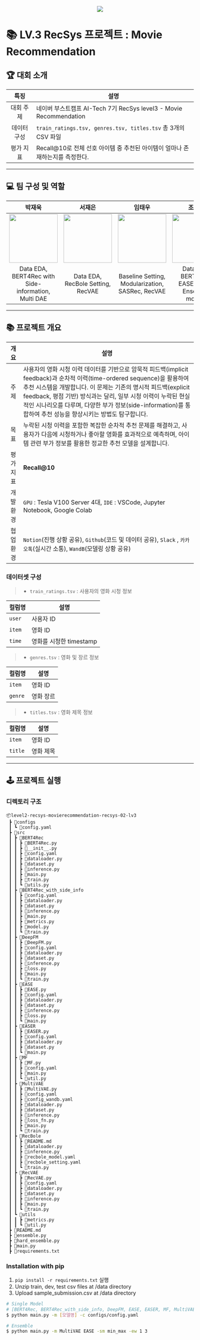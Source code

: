 <div align='center'>
<p align='center'>
    <img src="https://capsule-render.vercel.app/api?type=waving&color=auto&height=250&section=header&text=Rec%20N%20Roll&fontSize=80&animation=fadeIn&fontAlignY=38&desc=Lv2%20Project&descAlignY=51&descAlign=80"/>
</p>
</div>

# 📚 LV.3 RecSys 프로젝트 : Movie Recommendation



## 🏆 대회 소개
| 특징 | 설명 |
|:---:|---|
| 대회 주제 | 네이버 부스트캠프 AI-Tech 7기 RecSys level3 - Movie Recommendation|
| 데이터 구성 | `train_ratings.tsv, genres.tsv, titles.tsv` 총 3개의 CSV 파일 |
| 평가 지표 | Recall@10로 전체 선호 아이템 중 추천된 아이템이 얼마나 존재하는지를 측정한다. |

---
## 💻 팀 구성 및 역할
| 박재욱 | 서재은 | 임태우 | 조유솔 | 최태순 | 허진경 |
|:---:|:---:|:---:|:---:|:---:|:---:|
|[<img src="https://github.com/user-attachments/assets/0c4ff6eb-95b0-4ee4-883c-b10c1a42be14" width=130>](https://github.com/park-jaeuk)|[<img src="https://github.com/user-attachments/assets/b6cff4bf-79c8-4946-896a-666dd54c63c7" width=130>](https://github.com/JaeEunSeo)|[<img src="https://github.com/user-attachments/assets/f6572f19-901b-4aea-b1c4-16a62a111e8d" width=130>](https://github.com/Cyberger)|[<img src="https://github.com/user-attachments/assets/a10088ec-29b4-47aa-bf6a-53520b6106ce" width=130>](https://github.com/YusolCho)|[<img src="https://avatars.githubusercontent.com/u/112920170?v=4" width=130>](https://github.com/choitaesoon)|[<img src="https://github.com/user-attachments/assets/7ab5112f-ca4b-4e54-a005-406756262384" width=130>](https://github.com/jinnk0)|
|Data EDA, BERT4Rec with Side-information, Multi DAE|Data EDA, RecBole Setting, RecVAE|Baseline Setting, Modularization, SASRec, RecVAE|Data EDA, BERT4Rec, EASER, Hard Ensemble module|Baseline Setting, Modularization, EASE, Soft Ensemble module|Data EDA, DeepFM, MF with TF-IDF|
---
## 📚 프로젝트 개요
|    개요    | 설명 |
|:---:| --- |
| 주제 | 사용자의 영화 시청 이력 데이터를 기반으로 암묵적 피드백(implicit feedback)과 순차적 이력(time-ordered sequence)을 활용하여 추천 시스템을 개발합니다. 이 문제는 기존의 명시적 피드백(explicit feedback, 평점 기반) 방식과는 달리, 일부 시청 이력이 누락된 현실적인 시나리오를 다루며, 다양한 부가 정보(side-information)를 통합하여 추천 성능을 향상시키는 방법도 탐구합니다.  |
| 목표 | 누락된 시청 이력을 포함한 복잡한 순차적 추천 문제를 해결하고, 사용자가 다음에 시청하거나 좋아할 영화를 효과적으로 예측하며, 아이템 관련 부가 정보를 활용한 정교한 추천 모델을 설계합니다. |
| 평가 지표 | **Recall@10**  |
| 개발 환경 | `GPU` : Tesla V100 Server 4대, `IDE` : VSCode, Jupyter Notebook, Google Colab |
| 협업 환경 | `Notion`(진행 상황 공유), `Github`(코드 및 데이터 공유), `Slack` , `카카오톡`(실시간 소통), `WandB`(모델링 상황 공유) |


### 데이터셋 구성
>- `train_ratings.tsv` : 사용자의 영화 시청 정보

| 컬럼명 | 설명 |
| --- | --- |
|`user`|사용자 ID|
|`item`|영화 ID|
|`time`|영화를 시청한 timestamp|


>- `genres.tsv` : 영화 및 장르 정보

| 컬럼명 | 설명 |
| --- | --- |
|`item`|영화 ID|
|`genre`|영화 장르|

>- `titles.tsv` : 영화 제목 정보

| 컬럼명 | 설명 |
| --- | --- |
|`item`|영화 ID|
|`title`|영화 제목|




----
## 🕹️ 프로젝트 실행
### 디렉토리 구조

```
📦level2-recsys-movierecommendation-recsys-02-lv3
 ┣ 📂configs
 ┃ ┗ 📜config.yaml
 ┣ 📂src
 ┃ ┣ 📂BERT4Rec
 ┃ ┃ ┣ 📜BERT4Rec.py
 ┃ ┃ ┣ 📜__init__.py
 ┃ ┃ ┣ 📜config.yaml
 ┃ ┃ ┣ 📜dataloader.py
 ┃ ┃ ┣ 📜dataset.py
 ┃ ┃ ┣ 📜inference.py
 ┃ ┃ ┣ 📜main.py
 ┃ ┃ ┣ 📜train.py
 ┃ ┃ ┗ 📜utils.py
 ┃ ┣ 📂BERT4Rec_with_side_info
 ┃ ┃ ┣ 📜config.yaml
 ┃ ┃ ┣ 📜dataloader.py
 ┃ ┃ ┣ 📜dataset.py
 ┃ ┃ ┣ 📜inference.py
 ┃ ┃ ┣ 📜main.py
 ┃ ┃ ┣ 📜metrics.py
 ┃ ┃ ┣ 📜model.py
 ┃ ┃ ┗ 📜train.py
 ┃ ┣ 📂DeepFM
 ┃ ┃ ┣ 📜DeepFM.py
 ┃ ┃ ┣ 📜config.yaml
 ┃ ┃ ┣ 📜dataloader.py
 ┃ ┃ ┣ 📜dataset.py
 ┃ ┃ ┣ 📜inference.py
 ┃ ┃ ┣ 📜loss.py
 ┃ ┃ ┣ 📜main.py
 ┃ ┃ ┗ 📜train.py
 ┃ ┣ 📂EASE
 ┃ ┃ ┣ 📜EASE.py
 ┃ ┃ ┣ 📜config.yaml
 ┃ ┃ ┣ 📜dataloader.py
 ┃ ┃ ┣ 📜dataset.py
 ┃ ┃ ┣ 📜inference.py
 ┃ ┃ ┣ 📜loss.py
 ┃ ┃ ┗ 📜main.py
 ┃ ┣ 📂EASER
 ┃ ┃ ┣ 📜EASER.py
 ┃ ┃ ┣ 📜config.yaml
 ┃ ┃ ┣ 📜dataloader.py
 ┃ ┃ ┣ 📜dataset.py
 ┃ ┃ ┗ 📜main.py
 ┃ ┣ 📂MF
 ┃ ┃ ┣ 📜MF.py
 ┃ ┃ ┣ 📜config.yaml
 ┃ ┃ ┣ 📜main.py
 ┃ ┃ ┗ 📜util.py
 ┃ ┣ 📂MultiVAE
 ┃ ┃ ┣ 📜MultiVAE.py
 ┃ ┃ ┣ 📜config.yaml
 ┃ ┃ ┣ 📜config_wandb.yaml
 ┃ ┃ ┣ 📜dataloader.py
 ┃ ┃ ┣ 📜dataset.py
 ┃ ┃ ┣ 📜inference.py
 ┃ ┃ ┣ 📜loss_fn.py
 ┃ ┃ ┣ 📜main.py
 ┃ ┃ ┗ 📜train.py
 ┃ ┣ 📂RecBole
 ┃ ┃ ┣ 📜README.md
 ┃ ┃ ┣ 📜dataloader.py
 ┃ ┃ ┣ 📜inference.py
 ┃ ┃ ┣ 📜recbole_model.yaml
 ┃ ┃ ┣ 📜recbole_setting.yaml
 ┃ ┃ ┗ 📜train.py
 ┃ ┣ 📂RecVAE
 ┃ ┃ ┣ 📜RecVAE.py
 ┃ ┃ ┣ 📜config.yaml
 ┃ ┃ ┣ 📜dataloader.py
 ┃ ┃ ┣ 📜dataset.py
 ┃ ┃ ┣ 📜inference.py
 ┃ ┃ ┣ 📜main.py
 ┃ ┃ ┗ 📜train.py
 ┃ ┗ 📂utils
 ┃ ┃ ┣ 📜metrics.py
 ┃ ┃ ┗ 📜util.py
 ┣ 📜README.md
 ┣ 📜ensemble.py
 ┣ 📜hard_ensemble.py
 ┣ 📜main.py
 ┣ 📜requirements.txt
```

### Installation with pip
1. `pip install -r requirements.txt` 실행
2. Unzip train, dev, test csv files at /data directory
3. Upload sample_submission.csv at /data directory
```bash
# Single Model
# [BERT4Rec, BERT4Rec_with_side_info, DeepFM, EASE, EASER, MF, MultiVAE, RecBole, RecVAE]
$ python main.py -m [모델명] -c configs/config.yaml

# Ensemble
$ python main.py -m MultiVAE EASE -sm min_max -ew 1 3
```
